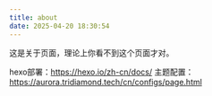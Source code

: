 ```yaml
---
title: about
date: 2025-04-20 18:30:54
---
```


这是关于页面，理论上你看不到这个页面才对。

hexo部署：https://hexo.io/zh-cn/docs/
主题配置：https://aurora.tridiamond.tech/cn/configs/page.html